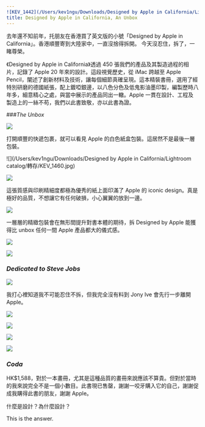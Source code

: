 ```yaml
---
![KEV_1442](/Users/kev1ngu/Downloads/Designed by Apple in California/Lightroom catalog/轉存/KEV_1442.jpg)layout: post
title: Designed by Apple in California, An Unbox
---
```

去年還不知前年，托朋友在香港買了英文版的小號「Designed by Apple in California」。香港順豐寄到大陸家中，一直沒捨得拆開。
今天沒忍住，拆了，一睹尊榮。

<p class="message">《Designed by Apple in California》透過 450 張我們的產品及其製造過程的相片，記錄了 Apple 20 年來的設計。這段視覺歷史，從 iMac 跨越至 Apple Pencil，闡述了創新材料及技術，讓每個細節真確呈現。這本精裝書冊，選用了經特別研磨的德國紙張，配上鍍啞銀邊，以八色分色及低鬼影油墨印製，編製歷時八年多，細意精心之處，與當中展示的產品同出一轍。Apple 一貫在設計、工程及製造上的一絲不苟，我們以此書致敬，亦以此書為證。</p>

###*The Unbox*

![](https://tva1.sinaimg.cn/large/006y8mN6gy1g6hqk55vslj319a0u0dm6.jpg)

<!--excerpt-->

打開順豐的快遞包裹，就可以看見 Apple 的白色紙盒包裝。這居然不是最後一層包裝。

![](/Users/kev1ngu/Downloads/Designed by Apple in California/Lightroom catalog/轉存/KEV_1460.jpg)

![](https://tva1.sinaimg.cn/large/006y8mN6gy1g6hqqbhnf7j319b0u0he2.jpg)

這張質感與印刷精細度都極為優秀的紙上面印滿了 Apple 的 iconic design。真是極好的品質，不想讓它有任何破損，小心翼翼的放到一邊。

![](https://tva1.sinaimg.cn/large/006y8mN6gy1g6hqpavpctj319b0u0npm.jpg)



一層層的精緻包裝會在無形間提升對書本體的期待，拆 Designed by Apple 能獲得比 unbox 任何一間 Apple 產品都大的儀式感。

![](https://tva1.sinaimg.cn/large/006y8mN6gy1g6hr2w8tbvj319b0u0x6v.jpg)

![](https://tva1.sinaimg.cn/large/006y8mN6gy1g6hr4zojisj319b0u0u14.jpg)



### *Dedicated to Steve Jobs*



![](https://tva1.sinaimg.cn/large/006y8mN6gy1g6hr8r6o6xj31400u0qva.jpg)

我打心裡知道我不可能忍住不拆，但我完全沒有料到 Jony Ive 會先行一步離開 Apple。

![](https://tva1.sinaimg.cn/large/006y8mN6gy1g6hra5ogewj31400u07wo.jpg)

![](https://tva1.sinaimg.cn/large/006y8mN6gy1g6hrexhbdpj319a0u0e86.jpg)

![](https://tva1.sinaimg.cn/large/006y8mN6gy1g6hrf4vv0kj30u00u0x6s.jpg)

![](https://tva1.sinaimg.cn/large/006y8mN6gy1g6hrfe9tj6j31400u0e87.jpg)



### *Coda*

HK$1,588，對於一本畫冊，尤其是這種品質的畫冊來說應該不算貴。但對於當時的我來說完全不是一個小數目。此書現已售罄，謝謝一咬牙購入它的自己，謝謝促成我購得此書的朋友，謝謝 Apple。

什麼是設計？為什麼設計？

This is the answer.